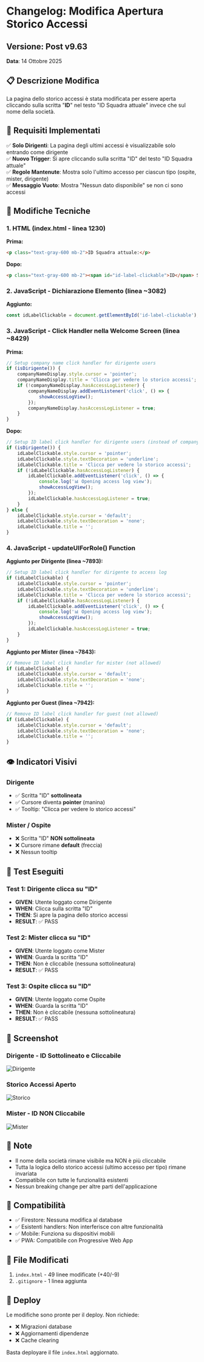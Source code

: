 # Changelog: Modifica Apertura Storico Accessi

## Versione: Post v9.63
**Data**: 14 Ottobre 2025

## 📋 Descrizione Modifica

La pagina dello storico accessi è stata modificata per essere aperta cliccando sulla scritta "**ID**" nel testo "ID Squadra attuale" invece che sul nome della società.

## 🎯 Requisiti Implementati

✅ **Solo Dirigenti**: La pagina degli ultimi accessi è visualizzabile solo entrando come dirigente  
✅ **Nuovo Trigger**: Si apre cliccando sulla scritta "ID" del testo "ID Squadra attuale"  
✅ **Regole Mantenute**: Mostra solo l'ultimo accesso per ciascun tipo (ospite, mister, dirigente)  
✅ **Messaggio Vuoto**: Mostra "Nessun dato disponibile" se non ci sono accessi  

## 🔧 Modifiche Tecniche

### 1. HTML (index.html - linea 1230)

**Prima:**
```html
<p class="text-gray-600 mb-2">ID Squadra attuale:</p>
```

**Dopo:**
```html
<p class="text-gray-600 mb-2"><span id="id-label-clickable">ID</span> Squadra attuale:</p>
```

### 2. JavaScript - Dichiarazione Elemento (linea ~3082)

**Aggiunto:**
```javascript
const idLabelClickable = document.getElementById('id-label-clickable');
```

### 3. JavaScript - Click Handler nella Welcome Screen (linea ~8429)

**Prima:**
```javascript
// Setup company name click handler for dirigente users
if (isDirigente()) {
    companyNameDisplay.style.cursor = 'pointer';
    companyNameDisplay.title = 'Clicca per vedere lo storico accessi';
    if (!companyNameDisplay.hasAccessLogListener) {
        companyNameDisplay.addEventListener('click', () => {
            showAccessLogView();
        });
        companyNameDisplay.hasAccessLogListener = true;
    }
}
```

**Dopo:**
```javascript
// Setup ID label click handler for dirigente users (instead of company name)
if (isDirigente()) {
    idLabelClickable.style.cursor = 'pointer';
    idLabelClickable.style.textDecoration = 'underline';
    idLabelClickable.title = 'Clicca per vedere lo storico accessi';
    if (!idLabelClickable.hasAccessLogListener) {
        idLabelClickable.addEventListener('click', () => {
            console.log('📊 Opening access log view');
            showAccessLogView();
        });
        idLabelClickable.hasAccessLogListener = true;
    }
} else {
    idLabelClickable.style.cursor = 'default';
    idLabelClickable.style.textDecoration = 'none';
    idLabelClickable.title = '';
}
```

### 4. JavaScript - updateUIForRole() Function

**Aggiunto per Dirigente (linea ~7893):**
```javascript
// Setup ID label click handler for dirigente to access log
if (idLabelClickable) {
    idLabelClickable.style.cursor = 'pointer';
    idLabelClickable.style.textDecoration = 'underline';
    idLabelClickable.title = 'Clicca per vedere lo storico accessi';
    if (!idLabelClickable.hasAccessLogListener) {
        idLabelClickable.addEventListener('click', () => {
            console.log('📊 Opening access log view');
            showAccessLogView();
        });
        idLabelClickable.hasAccessLogListener = true;
    }
}
```

**Aggiunto per Mister (linea ~7843):**
```javascript
// Remove ID label click handler for mister (not allowed)
if (idLabelClickable) {
    idLabelClickable.style.cursor = 'default';
    idLabelClickable.style.textDecoration = 'none';
    idLabelClickable.title = '';
}
```

**Aggiunto per Guest (linea ~7942):**
```javascript
// Remove ID label click handler for guest (not allowed)
if (idLabelClickable) {
    idLabelClickable.style.cursor = 'default';
    idLabelClickable.style.textDecoration = 'none';
    idLabelClickable.title = '';
}
```

## 👁️ Indicatori Visivi

### Dirigente
- ✅ Scritta "ID" **sottolineata**
- ✅ Cursore diventa **pointer** (manina)
- ✅ Tooltip: "Clicca per vedere lo storico accessi"

### Mister / Ospite
- ❌ Scritta "ID" **NON sottolineata**
- ❌ Cursore rimane **default** (freccia)
- ❌ Nessun tooltip

## 🧪 Test Eseguiti

### Test 1: Dirigente clicca su "ID"
- **GIVEN**: Utente loggato come Dirigente
- **WHEN**: Clicca sulla scritta "ID"
- **THEN**: Si apre la pagina dello storico accessi
- **RESULT**: ✅ PASS

### Test 2: Mister clicca su "ID"
- **GIVEN**: Utente loggato come Mister
- **WHEN**: Guarda la scritta "ID"
- **THEN**: Non è cliccabile (nessuna sottolineatura)
- **RESULT**: ✅ PASS

### Test 3: Ospite clicca su "ID"
- **GIVEN**: Utente loggato come Ospite
- **WHEN**: Guarda la scritta "ID"
- **THEN**: Non è cliccabile (nessuna sottolineatura)
- **RESULT**: ✅ PASS

## 📸 Screenshot

### Dirigente - ID Sottolineato e Cliccabile
![Dirigente](https://github.com/user-attachments/assets/fc3ee04e-c91a-42fa-8b9e-fbec9e141060)

### Storico Accessi Aperto
![Storico](https://github.com/user-attachments/assets/76cd90dd-dc6b-4cf5-b1a8-b80edf883d5e)

### Mister - ID NON Cliccabile
![Mister](https://github.com/user-attachments/assets/7b3e1c11-51c5-44e3-a110-a963bb6b9b94)

## 📝 Note

- Il nome della società rimane visibile ma NON è più cliccabile
- Tutta la logica dello storico accessi (ultimo accesso per tipo) rimane invariata
- Compatibile con tutte le funzionalità esistenti
- Nessun breaking change per altre parti dell'applicazione

## 🔄 Compatibilità

- ✅ Firestore: Nessuna modifica al database
- ✅ Esistenti handlers: Non interferisce con altre funzionalità
- ✅ Mobile: Funziona su dispositivi mobili
- ✅ PWA: Compatibile con Progressive Web App

## 🎨 File Modificati

1. `index.html` - 49 linee modificate (+40/-9)
2. `.gitignore` - 1 linea aggiunta

## 🚀 Deploy

Le modifiche sono pronte per il deploy. Non richiede:
- ❌ Migrazioni database
- ❌ Aggiornamenti dipendenze
- ❌ Cache clearing

Basta deployare il file `index.html` aggiornato.
